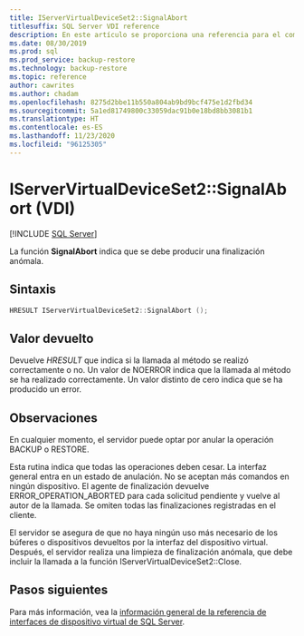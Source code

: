 ```yaml
---
title: IServerVirtualDeviceSet2::SignalAbort
titlesuffix: SQL Server VDI reference
description: En este artículo se proporciona una referencia para el comando IServerVirtualDeviceSet2::SignalAbort.
ms.date: 08/30/2019
ms.prod: sql
ms.prod_service: backup-restore
ms.technology: backup-restore
ms.topic: reference
author: cawrites
ms.author: chadam
ms.openlocfilehash: 8275d2bbe11b550a804ab9bd9bcf475e1d2fbd34
ms.sourcegitcommit: 5a1ed81749800c33059dac91b0e18bd8bb3081b1
ms.translationtype: HT
ms.contentlocale: es-ES
ms.lasthandoff: 11/23/2020
ms.locfileid: "96125305"
---
```

# <a name="iservervirtualdeviceset2signalabort-vdi"></a>IServerVirtualDeviceSet2::SignalAbort (VDI)

[!INCLUDE [SQL Server](../../../includes/applies-to-version/sqlserver.md)]

La función **SignalAbort** indica que se debe producir una finalización anómala.

## <a name="syntax"></a>Sintaxis

```c
HRESULT IServerVirtualDeviceSet2::SignalAbort ();
```

## <a name="return-value"></a>Valor devuelto

Devuelve *HRESULT* que indica si la llamada al método se realizó correctamente o no. Un valor de NOERROR indica que la llamada al método se ha realizado correctamente. Un valor distinto de cero indica que se ha producido un error.

## <a name="remarks"></a>Observaciones

En cualquier momento, el servidor puede optar por anular la operación BACKUP o RESTORE.

Esta rutina indica que todas las operaciones deben cesar. La interfaz general entra en un estado de anulación. No se aceptan más comandos en ningún dispositivo. El agente de finalización devuelve ERROR_OPERATION_ABORTED para cada solicitud pendiente y vuelve al autor de la llamada. Se omiten todas las finalizaciones registradas en el cliente.

El servidor se asegura de que no haya ningún uso más necesario de los búferes o dispositivos devueltos por la interfaz del dispositivo virtual. Después, el servidor realiza una limpieza de finalización anómala, que debe incluir la llamada a la función IServerVirtualDeviceSet2::Close.

## <a name="next-steps"></a>Pasos siguientes

Para más información, vea la [información general de la referencia de interfaces de dispositivo virtual de SQL Server](reference-virtual-device-interface.md).